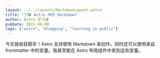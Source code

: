 ```yaml
---
layout: ../../layouts/MarkdownLayout.astro
title: "了解 Astro 中的 Markdown"
author: Astro 学习者
pubDate: 2022-08-08
tags: ["astro", "blogging", "learning in public"]
---
```

今天我收获颇丰！Astro 支持使用 Markdown 来创作，同时还可以使用来自 frontmatter 中的变量。我甚至能在 Astro 布局组件中拿到这些变量。